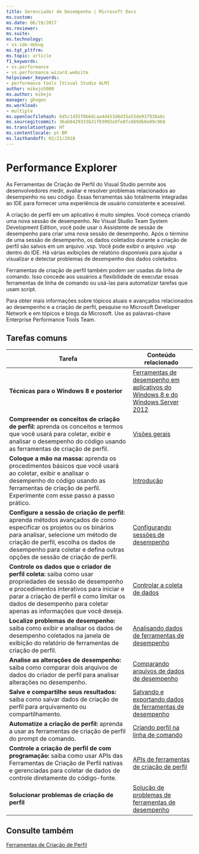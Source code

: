 ```yaml
---
title: Gerenciador de Desempenho | Microsoft Docs
ms.custom: 
ms.date: 06/19/2017
ms.reviewer: 
ms.suite: 
ms.technology:
- vs-ide-debug
ms.tgt_pltfrm: 
ms.topic: article
f1_keywords:
- vs.performance
- vs.performance.wizard.website
helpviewer_keywords:
- performance tools [Visual Studio ALM]
author: mikejo5000
ms.author: mikejo
manager: ghogen
ms.workload:
- multiple
ms.openlocfilehash: 6d5c1455f0b6dcaa4d453d6d35a55de937938a8c
ms.sourcegitcommit: 36ab8429333b31f03992a9fe8fc669db8e09c968
ms.translationtype: HT
ms.contentlocale: pt-BR
ms.lasthandoff: 02/21/2018
---
```

# <a name="performance-explorer"></a>Performance Explorer

As Ferramentas de Criação de Perfil do Visual Studio permite aos desenvolvedores medir, avaliar e resolver problemas relacionados ao desempenho no seu código. Essas ferramentas são totalmente integradas ao IDE para fornecer uma experiência de usuário consistente e acessível.

A criação de perfil em um aplicativo é muito simples. Você começa criando uma nova sessão de desempenho. No Visual Studio Team System Development Edition, você pode usar o Assistente de sessão de desempenho para criar uma nova sessão de desempenho. Após o término de uma sessão de desempenho, os dados coletados durante a criação de perfil são salvos em um arquivo .vsp. Você pode exibir o arquivo .vsp dentro do IDE. Há várias exibições de relatório disponíveis para ajudar a visualizar e detectar problemas de desempenho dos dados coletados.

Ferramentas de criação de perfil também podem ser usadas da linha de comando. Isso concede aos usuários a flexibilidade de executar essas ferramentas de linha de comando ou usá-las para automatizar tarefas que usam script.

Para obter mais informações sobre tópicos atuais e avançados relacionados ao desempenho e a criação de perfil, pesquise no Microsoft Developer Network e em tópicos e blogs da Microsoft. Use as palavras-chave Enterprise Performance Tools Team.

## <a name="common-tasks"></a>Tarefas comuns

|Tarefa|Conteúdo relacionado|
|----------|---------------------|
|**Técnicas para o Windows 8 e posterior**|[Ferramentas de desempenho em aplicativos do Windows 8 e do Windows Server 2012](../profiling/performance-tools-on-windows-8-and-windows-server-2012-applications.md)|
|**Compreender os conceitos de criação de perfil:** aprenda os conceitos e termos que você usará para coletar, exibir e analisar o desempenho do código usando as ferramentas de criação de perfil.|[Visões gerais](../profiling/overviews-performance-tools.md)|
|**Coloque a mão na massa:** aprenda os procedimentos básicos que você usará ao coletar, exibir e analisar o desempenho do código usando as ferramentas de criação de perfil. Experimente com esse passo a passo prático.|[Introdução](../profiling/getting-started-with-performance-tools.md)|
|**Configure a sessão de criação de perfil:** aprenda métodos avançados de como especificar os projetos ou os binários para analisar, selecione um método de criação de perfil, escolha os dados de desempenho para coletar e defina outras opções de sessão de criação de perfil.|[Configurando sessões de desempenho](../profiling/configuring-performance-sessions.md)|
|**Controle os dados que o criador de perfil coleta:** saiba como usar propriedades de sessão de desempenho e procedimentos interativos para iniciar e parar a criação de perfil e como limitar os dados de desempenho para coletar apenas as informações que você deseja.|[Controlar a coleta de dados](../profiling/controlling-data-collection.md)|
|**Localize problemas de desempenho:** saiba como exibir e analisar os dados de desempenho coletados na janela de exibição do relatório de ferramentas de criação de perfil.|[Analisando dados de ferramentas de desempenho](../profiling/analyzing-performance-tools-data.md)|
|**Analise as alterações de desempenho:** saiba como comparar dois arquivos de dados do criador de perfil para analisar alterações no desempenho.|[Comparando arquivos de dados de desempenho](../profiling/comparing-performance-data-files.md)|
|**Salve e compartilhe seus resultados:** saiba como salvar dados de criação de perfil para arquivamento ou compartilhamento.|[Salvando e exportando dados de ferramentas de desempenho](../profiling/saving-and-exporting-performance-tools-data.md)|
|**Automatize a criação de perfil:** aprenda a usar as ferramentas de criação de perfil do prompt de comando.|[Criando perfil na linha de comando](../profiling/using-the-profiling-tools-from-the-command-line.md)|
|**Controle a criação de perfil de com programação:** saiba como usar APIs das Ferramentas de Criação de Perfil nativas e gerenciadas para coletar de dados de controle diretamente do código-fonte.|[APIs de ferramentas de criação de perfil](../profiling/profiling-tools-apis.md)|
|**Solucionar problemas de criação de perfil**|[Solução de problemas de ferramentas de desempenho](../profiling/troubleshooting-performance-tools-issues.md)|

## <a name="see-also"></a>Consulte também

[Ferramentas de Criação de Perfil](../profiling/profiling-tools.md)